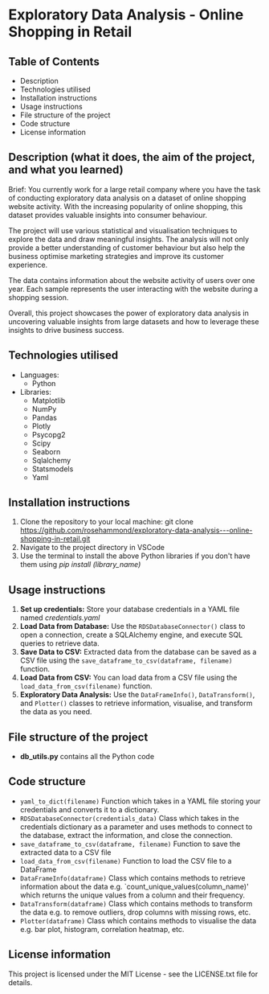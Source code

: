 # Exploratory Data Analysis - Online Shopping in Retail


## Table of Contents

- Description
- Technologies utilised
- Installation instructions
- Usage instructions
- File structure of the project
- Code structure
- License information


## Description (what it does, the aim of the project, and what you learned)

Brief: You currently work for a large retail company where you have the task of conducting exploratory data analysis on a dataset of online shopping website activity. With the increasing popularity of online shopping, this dataset provides valuable insights into consumer behaviour.

The project will use various statistical and visualisation techniques to explore the data and draw meaningful insights. The analysis will not only provide a better understanding of customer behaviour but also help the business optimise marketing strategies and improve its customer experience.

The data contains information about the website activity of users over one year. Each sample represents the user interacting with the website during a shopping session.

Overall, this project showcases the power of exploratory data analysis in uncovering valuable insights from large datasets and how to leverage these insights to drive business success.


## Technologies utilised

- Languages:
  - Python
- Libraries:
  - Matplotlib
  - NumPy
  - Pandas
  - Plotly
  - Psycopg2
  - Scipy
  - Seaborn
  - Sqlalchemy
  - Statsmodels
  - Yaml


## Installation instructions

1. Clone the repository to your local machine: git clone https://github.com/rosehammond/exploratory-data-analysis---online-shopping-in-retail.git
2. Navigate to the project directory in VSCode
3. Use the terminal to install the above Python libraries if you don't have them using _pip install (library_name)_


## Usage instructions

1. __Set up credentials:__ Store your database credentials in a YAML file named _credentials.yaml_
2. __Load Data from Database:__ Use the `RDSDatabaseConnector()` class to open a connection, create a SQLAlchemy engine, and execute SQL queries to retrieve data.
3. __Save Data to CSV:__ Extracted data from the database can be saved as a CSV file using the `save_dataframe_to_csv(dataframe, filename)` function. 
4. __Load Data from CSV:__ You can load data from a CSV file using the `load_data_from_csv(filename)` function.
5. __Exploratory Data Analysis:__ Use the `DataFrameInfo()`, `DataTransform()`, and `Plotter()` classes to retrieve information, visualise, and transform the data as you need.


## File structure of the project

- __db_utils.py__ contains all the Python code


## Code structure

- `yaml_to_dict(filename)` Function which takes in a YAML file storing your credentials and converts it to a dictionary.
- `RDSDatabaseConnector(credentials_data)` Class which takes in the credentials dictionary as a parameter and uses methods to connect to the database, extract the information, and close the connection.
- `save_dataframe_to_csv(dataframe, filename)` Function to save the extracted data to a CSV file
- `load_data_from_csv(filename)` Function to load the CSV file to a DataFrame
- `DataFrameInfo(dataframe)` Class which contains methods to retrieve information about the data e.g. `count_unique_values(column_name)' which returns the unique values from a column and their frequency.
- `DataTransform(dataframe)` Class which contains methods to transform the data e.g. to remove outliers, drop columns with missing rows, etc.
- `Plotter(dataframe)` Class which contains methods to visualise the data e.g. bar plot, histogram, correlation heatmap, etc.


## License information

This project is licensed under the MIT License - see the LICENSE.txt file for details.
